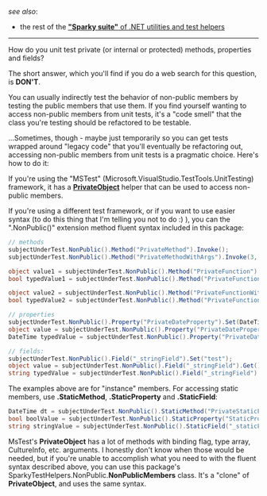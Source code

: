 ﻿_see also_:
* the rest of the [**"Sparky suite"** of .NET utilities and test helpers](https://www.nuget.org/profiles/BrianSchroer)
---
How do you unit test private (or internal or protected) methods, properties and fields?

The short answer, which you'll find if you do a web search for this question, is **DON'T**.

You can usually indirectly test the behavior of non-public members by testing the public members that use them. If you find yourself wanting to access non-public members from unit tests, it's a "code smell" that the class you're testing should be refactored to be testable.

...Sometimes, though - maybe just temporarily so you can get tests wrapped around "legacy code" that you'll eventually be refactoring out, accessing non-public members from unit tests is a pragmatic choice. Here's how to do it:

If you're using the "MSTest" (Microsoft.VisualStudio.TestTools.UnitTesting) framework, it has a **[PrivateObject](https://docs.microsoft.com/en-us/dotnet/api/microsoft.visualstudio.testtools.unittesting.privatetype)** helper that can be used to access non-public members.

If you're using a different test framework, or if you want to use easier syntax (to do this thing that I'm telling you not to do :) ), you can the ".NonPublic()" extension method fluent syntax included in this package:

```csharp
// methods
subjectUnderTest.NonPublic().Method("PrivateMethod").Invoke();
subjectUnderTest.NonPublic().Method("PrivateMethodWithArgs").Invoke(3, "test", DateTime.Now);

object value1 = subjectUnderTest.NonPublic().Method("PrivateFunction").Invoke();
bool typedValue1 = subjectUnderTest.NonPublic().Method("PrivateFunction").Invoke();

object value2 = subjectUnderTest.NonPublic().Method("PrivateFunctionWithArgs").Invoke("test", 3, true);
bool typedValue2 = subjectUnderTest.NonPublic().Method("PrivateFunctionWIthArgs").Invoke("test", 3, true);
```
```csharp
// properties
subjectUnderTest.NonPublic().Property("PrivateDateProperty").Set(DateTime.Now);
object value = subjectUnderTest.NonPublic().Property("PrivateDateProperty").Get();
DateTime typedValue = subjectUnderTest.NonPublic().Property("PrivateDateProperty").Get<DateTime>();
```
```csharp
// fields:
subjectUnderTest.NonPublic().Field("_stringField").Set("test");
object value = subjectUnderTest.NonPublic().Field("_stringField").Get();
string typedValue = subjectUnderTest.NonPublic().Field("_stringField").Get<string>();
```

The examples above are for "instance" members. For accessing static members, use **.StaticMethod**, **.StaticProperty** and **.StaticField**:
```csharp
DateTime dt = subjectUnderTest.NonPublic().StaticMethod("PrivateStaticFunction").Invoke<DateTime>("test", 5);
bool boolValue = subjectUnderTest.NonPublic().StaticProperty("StaticProperty").Get<bool>();
string stringValue = subjectUnderTest.NonPublic().StaticField("_staticField").Get<string>();
```

MsTest's **PrivateObject** has a lot of methods with binding flag, type array, CultureInfo, etc. arguments. I honestly don't know when those would be needed, but if you're unable to accomplish what you need to with the fluent syntax described above, you can use this package's SparkyTestHelpers.NonPublic.**NonPublicMembers** class. It's a "clone" of **PrivateObject**, and uses the same syntax.
